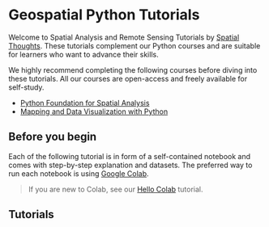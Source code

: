 # Geospatial Python Tutorials

Welcome to Spatial Analysis and Remote Sensing Tutorials by [Spatial Thoughts](https://spatialthoughts.com/). These tutorials complement our Python courses and are suitable for learners who want to advance their skills. 

We highly recommend completing the following courses before diving into these tutorials. All our courses are open-access and freely available for self-study.

* [Python Foundation for Spatial Analysis](https://courses.spatialthoughts.com/python-foundation.html)
* [Mapping and Data Visualization with Python](https://courses.spatialthoughts.com/python-dataviz.html)

## Before you begin

Each of the following tutorial is in form of a self-contained notebook and comes with step-by-step explanation and datasets. The preferred way to run each notebook is using [Google Colab](https://colab.research.google.com/). 

> If you are new to Colab, see our [Hello Colab](https://www.youtube.com/watch?v=tF_a9ojB6nw&list=PLppGmFLhQ1HLzGl8auwYkdUMu_z0Hz7G6&index=2) tutorial.

## Tutorials

```{tableofcontents}
```
